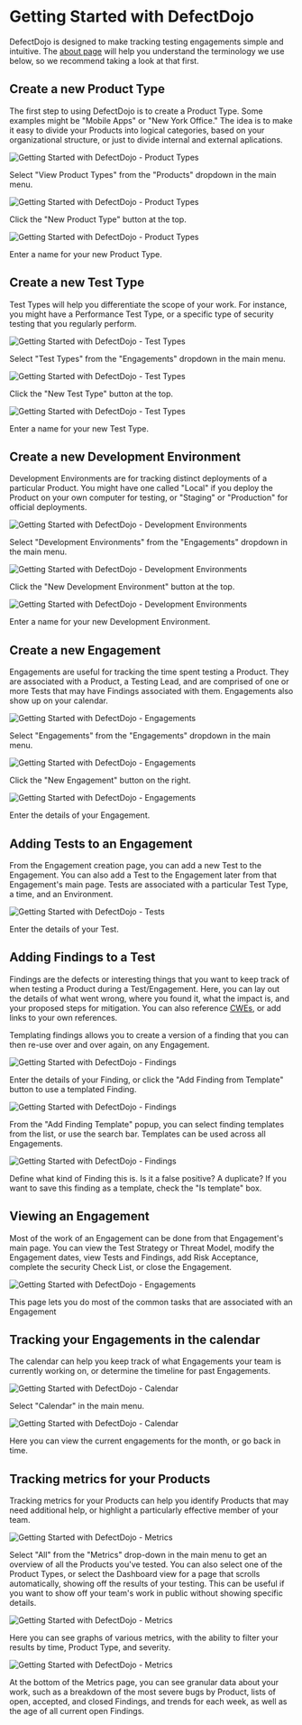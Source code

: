 # Getting Started with DefectDojo

DefectDojo is designed to make tracking testing engagements simple and
intuitive. The [about page](./doc/about.md) will help you understand
the terminology we use below, so we recommend taking a look at that first.


## Create a new Product Type

The first step to using DefectDojo is to create a Product Type. Some examples
might be "Mobile Apps" or "New York Office." The idea is to make it easy to
divide your Products into logical categories, based on your organizational
structure, or just to divide internal and external aplications.

![Getting Started with DefectDojo - Product Types](./img/getting_started_1.png)

Select "View Product Types" from the "Products" dropdown in the main menu.

![Getting Started with DefectDojo - Product Types](./img/getting_started_2.png)

Click the "New Product Type" button at the top.

![Getting Started with DefectDojo - Product Types](./img/getting_started_3.png)

Enter a name for your new Product Type.


## Create a new Test Type

Test Types will help you differentiate the scope of your work. For instance,
you might have a Performance Test Type, or a specific type of security testing
that you regularly perform.

![Getting Started with DefectDojo - Test Types](./img/getting_started_4.png)

Select "Test Types" from the "Engagements" dropdown in the main menu.

![Getting Started with DefectDojo - Test Types](./img/getting_started_5.png)

Click the "New Test Type" button at the top.

![Getting Started with DefectDojo - Test Types](./img/getting_started_6.png)

Enter a name for your new Test Type.


## Create a new Development Environment

Development Environments are for tracking distinct deployments of a particular
Product. You might have one called "Local" if you deploy the Product on your
own computer for testing, or "Staging" or "Production" for official deployments.

![Getting Started with DefectDojo - Development Environments](./img/getting_started_7.png)

Select "Development Environments" from the "Engagements" dropdown in the main
menu.

![Getting Started with DefectDojo - Development Environments](./img/getting_started_8.png)

Click the "New Development Environment" button at the top.

![Getting Started with DefectDojo - Development Environments](./img/getting_started_9.png)

Enter a name for your new Development Environment.


## Create a new Engagement

Engagements are useful for tracking the time spent testing a Product.
They are associated with a Product, a Testing Lead, and are comprised of one or
more Tests that may have Findings associated with them. Engagements also show
up on your calendar.

![Getting Started with DefectDojo - Engagements](./img/getting_started_10.png)

Select "Engagements" from the "Engagements" dropdown in the main menu.

![Getting Started with DefectDojo - Engagements](./img/getting_started_11.png)

Click the "New Engagement" button on the right.

![Getting Started with DefectDojo - Engagements](./img/getting_started_12.png)

Enter the details of your Engagement.


## Adding Tests to an Engagement

From the Engagement creation page, you can add a new Test to the Engagement.
You can also add a Test to the Engagement later from that Engagement's main
page. Tests are associated with a particular Test Type, a time, and an
Environment.

![Getting Started with DefectDojo - Tests](./img/getting_started_13.png)

Enter the details of your Test.


## Adding Findings to a Test

Findings are the defects or interesting things that you want to keep track of
when testing a Product during a Test/Engagement. Here, you can lay out the
details of what went wrong, where you found it, what the impact is, and your
proposed steps for mitigation. You can also reference
[CWEs](http://cwe.mitre.org/), or add links to your own references.

Templating findings allows you to create a version of a finding that you can
then re-use over and over again, on any Engagement.

![Getting Started with DefectDojo - Findings](./img/getting_started_14.png)

Enter the details of your Finding, or click the "Add Finding from Template"
button to use a templated Finding.

![Getting Started with DefectDojo - Findings](./img/getting_started_15.png)

From the "Add Finding Template" popup, you can select finding templates from
the list, or use the search bar. Templates can be used across all Engagements.

![Getting Started with DefectDojo - Findings](./img/getting_started_16.png)

Define what kind of Finding this is. Is it a false positive? A duplicate? If
you want to save this finding as a template, check the "Is template" box.


## Viewing an Engagement

Most of the work of an Engagement can be done from that Engagement's main page.
You can view the Test Strategy or Threat Model, modify the Engagement dates,
view Tests and Findings, add Risk Acceptance, complete the security Check List,
or close the Engagement.

![Getting Started with DefectDojo - Engagements](./img/getting_started_17.png)

This page lets you do most of the common tasks that are associated with an
Engagement


## Tracking your Engagements in the calendar

The calendar can help you keep track of what Engagements your team is currently
working on, or determine the timeline for past Engagements.

![Getting Started with DefectDojo - Calendar](./img/getting_started_18.png)

Select "Calendar" in the main menu.

![Getting Started with DefectDojo - Calendar](./img/getting_started_19.png)

Here you can view the current engagements for the month, or go back in time.


## Tracking metrics for your Products

Tracking metrics for your Products can help you identify Products that may
need additional help, or highlight a particularly effective member of your
team.

![Getting Started with DefectDojo - Metrics](./img/getting_started_20.png)

Select "All" from the "Metrics" drop-down in the main menu to get an overview
of all the Products you've tested. You can also select one of the Product Types,
or select the Dashboard view for a page that scrolls automatically, showing
off the results of your testing. This can be useful if you want to show off
your team's work in public without showing specific details.


![Getting Started with DefectDojo - Metrics](./img/getting_started_21.png)

Here you can see graphs of various metrics, with the ability to filter your
results by time, Product Type, and severity.

![Getting Started with DefectDojo - Metrics](./img/getting_started_22.png)

At the bottom of the Metrics page, you can see granular data about your work,
such as a breakdown of the most severe bugs by Product, lists of open, accepted,
and closed Findings, and trends for each week, as well as the age of all current
open Findings.
